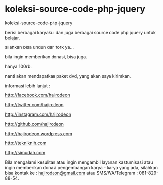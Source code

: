 # koleksi-source-code-php-jquery
koleksi-source-code-php-jquery



berisi berbagai karyaku, dan juga berbagai source code php jquery untuk belajar.

silahkan bisa unduh dan fork ya...

bila ingin memberikan donasi, bisa juga.

hanya 100rb.


nanti akan mendapatkan paket dvd, yang akan saya kirimkan.



informasi lebih lanjut :

http://facebook.com/hajirodeon

http://twitter.com/hajirodeon

http://instagram.com/hajirodeon

http://github.com/hajirodeon

http://hajirodeon.wordpress.com

http://tekniknih.com

http://simudah.com


Bila mengalami kesulitan atau ingin mengambil layanan kastumisasi atau ingin memberikan donasi pengembangan karya - karya yang ada, silahkan bisa kontak ke : hajirodeon@gmail.com atau SMS/WA/Telegram : 081-829-88-54.
